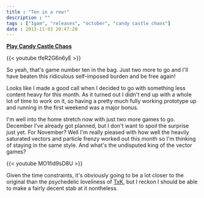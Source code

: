 ```yaml
---
title : "Ten in a row!"
description : ""
tags : ["1gam", "releases", "october", "candy castle chaos"]
date : 2013-11-03 20:47:20
---
```


<a href="/games/1gam-2013/candy-castle-chaos"><b>Play Candy Castle Chaos</b></A>

{{< youtube tfeR2G6n6yE >}}

So yeah, that's game number ten in the bag. Just two more to go and I'll have beaten this ridiculous self-imposed burden and be free again!

Looks like I made a good call when I decided to go with something less content heavy for this month. As it turned out I didn't end up with a whole lot of time to work on it, so having a pretty much fully working prototype up and running in the first weekend was a major bonus.

I'm well into the home stretch now with just two more games to go. December I've already got planned, but I don't want to spoil the surprise just yet. For November? Well I'm really pleased with how well the heavily saturated vectors and particle frenzy worked out this month so I'm thinking of staying in the same style. And what's the undisputed king of the vector games?

{{< youtube MO1fid9sD8U >}}

Given the time constraints, it's obviously going to be a lot closer to the original than the psychedelic loveliness of <a href="http://www.youtube.com/watch?v=Q2TTa0z2o0M">TxK</a>, but I reckon I should be able to make a fairly decent stab at it nontheless. 

<!--more-->
